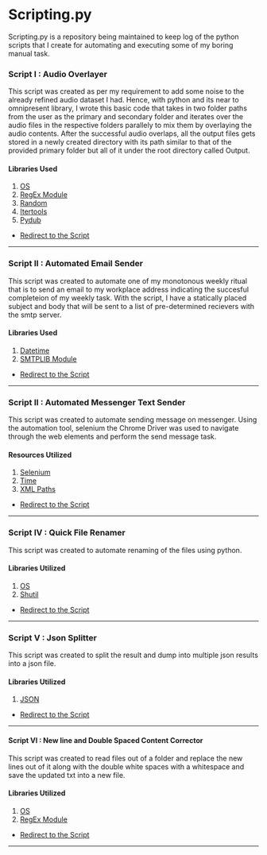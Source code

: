# Scripting.py

Scripting.py is a repository being maintained to keep log of the python scripts that I create for automating and executing some of my boring manual task. 

### Script I : Audio Overlayer 

This script was created as per my requirement to add some noise to the already refined audio dataset I had. Hence, with python and its near to omnipresent library, I wrote this basic code that takes in two folder paths from the user as the primary and secondary folder and iterates over the audio files in the respective folders parallely to mix them by overlaying the audio contents. After the successful audio overlaps, all the output files gets stored in a newly created directory with its path similar to that of the provided primary folder but all of it under the root directory called Output. 

#### Libraries Used 
1. [OS](https://docs.python.org/3/library/os.html)
2. [RegEx Module](https://docs.python.org/3/library/re.html)
3. [Random](https://docs.python.org/3/library/random.html)
4. [Itertools](https://docs.python.org/3/library/itertools.html)
5. [Pydub](https://pypi.org/project/pydub/) 

* [Redirect to the Script](https://github.com/prakriti42/Scripting.py/blob/main/audioOverlay.py)
<hr>


### Script II : Automated Email Sender 
This script was created to automate one of my monotonous weekly ritual that is to send an email to my workplace address indicating the succesful completeion of my weekly task.  With the script, I have a statically placed subject and body that will be sent to a list of pre-determined recievers with the smtp server. 

#### Libraries Used 
1. [Datetime](https://docs.python.org/3/library/datetime.html)
2. [SMTPLIB Module](https://docs.python.org/3/library/smtplib.html)

* [Redirect to the Script](https://github.com/prakriti42/Scripting.py/blob/main/automatedemail.py)
<hr>

### Script II : Automated Messenger Text Sender
This script was created to automate sending message on messenger. Using the automation tool, selenium the Chrome Driver was used to navigate through the web elements and perform the send message task. 

#### Resources Utilized

1. [Selenium](https://www.selenium.dev/documentation/)
2. [Time](https://docs.python.org/3/library/time.html)
3. [XML Paths](https://www.w3schools.com/xml/xml_xpath.asp)

* [Redirect to the Script](https://github.com/prakriti42/Scripting.py/blob/main/checkin.py)
<hr>

### Script IV : Quick File Renamer
This script was created to automate renaming of the files using python. 

#### Libraries Utilized

1. [OS](https://www.geeksforgeeks.org/os-module-python-examples/)
2. [Shutil](https://www.javatpoint.com/shutil-module-in-python)

* [Redirect to the Script](https://github.com/prakriti42/Scripting.py/blob/main/quickrenamer.py)
<hr>

### Script V : Json Splitter
This script was created to split the result and dump into multiple json results into a json file.

#### Libraries Utilized

1. [JSON](https://docs.python.org/3/library/json.html)

* [Redirect to the Script](https://github.com/prakriti42/Scripting.py/blob/main/jsonsplitter.py)
<hr>


#### Script VI : New line and Double Spaced Content Corrector 
This script was created to read files out of a folder and replace the new lines out of it along with the double white spaces with a whitespace and save the updated txt into a new file.

#### Libraries Utilized
1. [OS](https://www.geeksforgeeks.org/os-module-python-examples/)
2. [RegEx Module](https://docs.python.org/3/library/re.html)

* [Redirect to the Script](https://github.com/prakriti42/Scripting.py/blob/main/linereplacer.py)
<hr>